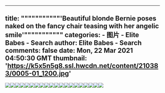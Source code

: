 
---
title: """""""""""'Beautiful blonde Bernie poses naked on the fancy chair teasing with her angelic smile'"""""""""""
categories: 
    - 图片
    - Elite Babes - Search
author: Elite Babes - Search
comments: false
date: Mon, 22 Mar 2021 04:50:30 GMT
thumbnail: 'https://k5x5n5g8.ssl.hwcdn.net/content/210383/0005-01_1200.jpg'
---

<div>   
<img src="https://k5x5n5g8.ssl.hwcdn.net/content/210383/0005-01_1200.jpg" referrerpolicy="no-referrer"><img src="https://k5x5n5g8.ssl.hwcdn.net/content/210383/0005-02_1200.jpg" referrerpolicy="no-referrer"><img src="https://k5x5n5g8.ssl.hwcdn.net/content/210383/0005-03_1200.jpg" referrerpolicy="no-referrer"><img src="https://k5x5n5g8.ssl.hwcdn.net/content/210383/0005-04_1800.jpg" referrerpolicy="no-referrer"><img src="https://k5x5n5g8.ssl.hwcdn.net/content/210383/0005-05_1200.jpg" referrerpolicy="no-referrer"><img src="https://k5x5n5g8.ssl.hwcdn.net/content/210383/0005-06_1200.jpg" referrerpolicy="no-referrer"><img src="https://k5x5n5g8.ssl.hwcdn.net/content/210383/0005-07_1200.jpg" referrerpolicy="no-referrer"><img src="https://k5x5n5g8.ssl.hwcdn.net/content/210383/0005-08_1200.jpg" referrerpolicy="no-referrer"><img src="https://k5x5n5g8.ssl.hwcdn.net/content/210383/0005-09_1200.jpg" referrerpolicy="no-referrer"><img src="https://k5x5n5g8.ssl.hwcdn.net/content/210383/0005-10_1800.jpg" referrerpolicy="no-referrer"><img src="https://k5x5n5g8.ssl.hwcdn.net/content/210383/0005-11_1200.jpg" referrerpolicy="no-referrer"><img src="https://k5x5n5g8.ssl.hwcdn.net/content/210383/0005-12_1200.jpg" referrerpolicy="no-referrer"><img src="https://k5x5n5g8.ssl.hwcdn.net/content/210383/0005-13_1200.jpg" referrerpolicy="no-referrer"><img src="https://k5x5n5g8.ssl.hwcdn.net/content/210383/0005-14_1800.jpg" referrerpolicy="no-referrer"><img src="https://k5x5n5g8.ssl.hwcdn.net/content/210383/0005-15_1200.jpg" referrerpolicy="no-referrer"><img src="https://k5x5n5g8.ssl.hwcdn.net/content/210383/0005-16_1800.jpg" referrerpolicy="no-referrer"><img src="https://k5x5n5g8.ssl.hwcdn.net/content/210383/0005-17_1200.jpg" referrerpolicy="no-referrer"><img src="https://k5x5n5g8.ssl.hwcdn.net/content/210383/0005-18_1200.jpg" referrerpolicy="no-referrer"><img src="https://k5x5n5g8.ssl.hwcdn.net/content/210383/0005-19_1800.jpg" referrerpolicy="no-referrer"><img src="https://k5x5n5g8.ssl.hwcdn.net/content/210383/0005-20_1200.jpg" referrerpolicy="no-referrer">  
</div>
            